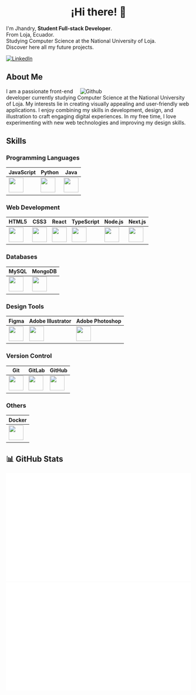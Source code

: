 <h1 align="center">¡Hi there! 👋</h1>

I'm Jhandry, <strong>Student Full-stack Developer</strong>.  
From Loja, Ecuador.  
Studying Computer Science at the National University of Loja.  
Discover here all my future projects.

[![LinkedIn](https://img.shields.io/badge/LinkedIn-%230077B5.svg?logo=linkedin&logoColor=white)](https://www.linkedin.com/in/jhandrychimbo/) 

## About Me
<img width="60%" align="right" alt="Github" src="https://raw.githubusercontent.com/onimur/.github/master/.resources/git-header.svg" />
I am a passionate front-end developer currently studying Computer Science at the National University of Loja. My interests lie in creating visually appealing and user-friendly web applications. I enjoy combining my skills in development, design, and illustration to craft engaging digital experiences. In my free time, I love experimenting with new web technologies and improving my design skills.

## Skills

### Programming Languages
| JavaScript | Python | Java |
|------------|--------|------|
| <img width="40" height="40" src="https://cdn.jsdelivr.net/gh/devicons/devicon/icons/javascript/javascript-original.svg"> | <img width="40" height="40" src="https://cdn.jsdelivr.net/gh/devicons/devicon/icons/python/python-original.svg"> | <img width="40" height="40" src="https://cdn.jsdelivr.net/gh/devicons/devicon/icons/java/java-original.svg"> |

### Web Development
| HTML5 | CSS3 | React | TypeScript | Node.js | Next.js |
|-------|------|-------|------------|---------|---------|
| <img width="40" height="40" src="https://svgl.app/library/html5.svg"> | <img width="40" height="40" src="https://svgl.app/library/css.svg"> | <img width="40" height="40" src="https://cdn.jsdelivr.net/gh/devicons/devicon/icons/react/react-original-wordmark.svg"> | <img width="40" height="40" src="https://cdn.jsdelivr.net/gh/devicons/devicon/icons/typescript/typescript-original.svg"> | <img width="40" height="40" src="https://cdn.jsdelivr.net/gh/devicons/devicon/icons/nodejs/nodejs-original.svg"> | <img width="40" height="40" src="https://cdn.jsdelivr.net/gh/devicons/devicon/icons/nextjs/nextjs-original.svg"> |

### Databases
| MySQL | MongoDB |
|-------|---------|
| <img width="40" height="40" src="https://cdn.jsdelivr.net/gh/devicons/devicon/icons/mysql/mysql-original-wordmark.svg"> | <img width="40" height="40" src="https://svgl.app/library/mongodb.svg"> |

### Design Tools
| Figma | Adobe Illustrator | Adobe Photoshop |
|-------|--------------------|------------------|
| <img width="40" height="40" src="https://cdn.jsdelivr.net/gh/devicons/devicon/icons/figma/figma-original.svg"> | <img width="40" height="40" src="https://svgl.app/library/illustrator.svg"> | <img width="40" height="40" src="https://svgl.app/library/photoshop.svg"> |

### Version Control
| Git | GitLab | GitHub |
|-----|--------|--------|
| <img width="40" height="40" src="https://svgl.app/library/git.svg"> | <img width="40" height="40" src="https://svgl.app/library/gitlab.svg"> | <img width="40" height="40" src="https://svgl.app/library/github-dark.svg"> |

### Others
| Docker |
|--------|
| <img width="40" height="40" src="https://cdn.jsdelivr.net/gh/devicons/devicon/icons/docker/docker-original-wordmark.svg"> |

## 📊 GitHub Stats
<div align="center">
  <a href="https://github.com/JhandryChimbo/github-stats">
    <img src="https://raw.githubusercontent.com/JhandryChimbo/github-stats/master/generated/overview.svg#gh-dark-mode-only"/>
    <img src="https://raw.githubusercontent.com/JhandryChimbo/github-stats/master/generated/languages.svg#gh-dark-mode-only"/>
  </a>
</div>


<!---
JhandryChimbo/JhandryChimbo is a ✨ special ✨ repository because its `README.md` (this file) appears on your GitHub profile.
You can click the Preview link to take a look at your changes.
--->

